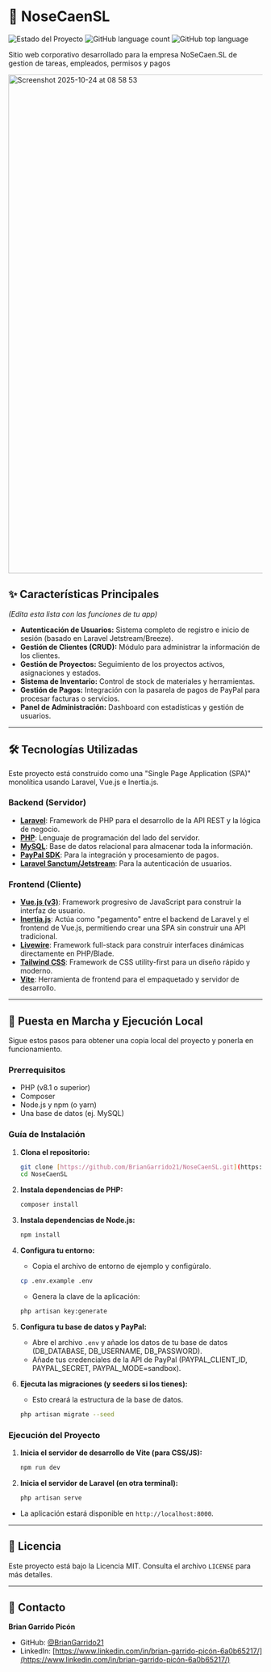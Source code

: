 # 🏢 NoseCaenSL

![Estado del Proyecto](https://img.shields.io/badge/status-en_desarrollo-yellowgreen)
![GitHub language count](https://img.shields.io/github/languages/count/BrianGarrido21/NoseCaenSL)
![GitHub top language](https://img.shields.io/github/languages/top/BrianGarrido21/NoseCaenSL?color=4FC08D)

Sitio web corporativo desarrollado para la empresa NoSeCaen.SL de gestion de tareas, empleados, permisos y pagos

<img width="1902" height="986" alt="Screenshot 2025-10-24 at 08 58 53" src="https://github.com/user-attachments/assets/62b35838-0bf5-443d-91c3-6c8abf707a7e" />


## ✨ Características Principales

*(Edita esta lista con las funciones de tu app)*
* **Autenticación de Usuarios:** Sistema completo de registro e inicio de sesión (basado en Laravel Jetstream/Breeze).
* **Gestión de Clientes (CRUD):** Módulo para administrar la información de los clientes.
* **Gestión de Proyectos:** Seguimiento de los proyectos activos, asignaciones y estados.
* **Sistema de Inventario:** Control de stock de materiales y herramientas.
* **Gestión de Pagos:** Integración con la pasarela de pagos de PayPal para procesar facturas o servicios.
* **Panel de Administración:** Dashboard con estadísticas y gestión de usuarios.

---

## 🛠️ Tecnologías Utilizadas

Este proyecto está construido como una "Single Page Application (SPA)" monolítica usando Laravel, Vue.js e Inertia.js.

### **Backend (Servidor)**

* **[Laravel](https://laravel.com/)**: Framework de PHP para el desarrollo de la API REST y la lógica de negocio.
* **[PHP](https://www.php.net/)**: Lenguaje de programación del lado del servidor.
* **[MySQL](https://www.mysql.com/)**: Base de datos relacional para almacenar toda la información.
* **[PayPal SDK](https://developer.paypal.com/home/)**: Para la integración y procesamiento de pagos.
* **[Laravel Sanctum/Jetstream](https://laravel.com/docs/sanctum)**: Para la autenticación de usuarios.

### **Frontend (Cliente)**

* **[Vue.js (v3)](https://vuejs.org/)**: Framework progresivo de JavaScript para construir la interfaz de usuario.
* **[Inertia.js](https://inertiajs.com/)**: Actúa como "pegamento" entre el backend de Laravel y el frontend de Vue.js, permitiendo crear una SPA sin construir una API tradicional.
* **[Livewire](https://laravel-livewire.com/)**: Framework full-stack para construir interfaces dinámicas directamente en PHP/Blade.
* **[Tailwind CSS](https://tailwindcss.com/)**: Framework de CSS utility-first para un diseño rápido y moderno.
* **[Vite](https://vitejs.dev/)**: Herramienta de frontend para el empaquetado y servidor de desarrollo.

---

## 🚀 Puesta en Marcha y Ejecución Local

Sigue estos pasos para obtener una copia local del proyecto y ponerla en funcionamiento.

### Prerrequisitos

* PHP (v8.1 o superior)
* Composer
* Node.js y npm (o yarn)
* Una base de datos (ej. MySQL)

### Guía de Instalación

1.  **Clona el repositorio:**
    ```bash
    git clone [https://github.com/BrianGarrido21/NoseCaenSL.git](https://github.com/BrianGarrido21/NoseCaenSL.git)
    cd NoseCaenSL
    ```

2.  **Instala dependencias de PHP:**
    ```bash
    composer install
    ```

3.  **Instala dependencias de Node.js:**
    ```bash
    npm install
    ```

4.  **Configura tu entorno:**
    * Copia el archivo de entorno de ejemplo y configúralo.
    ```bash
    cp .env.example .env
    ```
    * Genera la clave de la aplicación:
    ```bash
    php artisan key:generate
    ```

5.  **Configura tu base de datos y PayPal:**
    * Abre el archivo `.env` y añade los datos de tu base de datos (DB_DATABASE, DB_USERNAME, DB_PASSWORD).
    * Añade tus credenciales de la API de PayPal (PAYPAL_CLIENT_ID, PAYPAL_SECRET, PAYPAL_MODE=sandbox).

6.  **Ejecuta las migraciones (y seeders si los tienes):**
    * Esto creará la estructura de la base de datos.
    ```bash
    php artisan migrate --seed
    ```

### Ejecución del Proyecto

1.  **Inicia el servidor de desarrollo de Vite (para CSS/JS):**
    ```bash
    npm run dev
    ```

2.  **Inicia el servidor de Laravel (en otra terminal):**
    ```bash
    php artisan serve
    ```

* La aplicación estará disponible en `http://localhost:8000`.

---

## 📄 Licencia

Este proyecto está bajo la Licencia MIT. Consulta el archivo `LICENSE` para más detalles.

---

## 👤 Contacto

**Brian Garrido Picón**

* GitHub: [@BrianGarrido21](https://github.com/BrianGarrido21)
* LinkedIn: [https://www.linkedin.com/in/brian-garrido-picón-6a0b65217/](https://www.linkedin.com/in/brian-garrido-picón-6a0b65217/)
